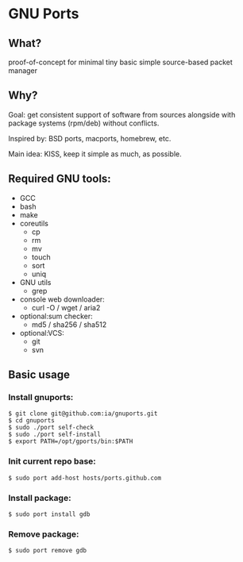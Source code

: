 # GNU Ports

## What?
proof-of-concept for minimal tiny basic simple source-based packet manager

## Why?
Goal: get consistent support of software from sources alongside with package systems (rpm/deb) without conflicts.

Inspired by: BSD ports, macports, homebrew, etc.

Main idea: KISS, keep it simple as much, as possible.

## Required GNU tools:
 - GCC
 - bash
 - make
 - coreutils
	- cp
	- rm
	- mv
	- touch
	- sort
	- uniq
 - GNU utils
	- grep
 - console web downloader:
	- curl -O / wget / aria2
 - optional:sum checker:
	- md5 / sha256 / sha512
 - optional:VCS:
	- git
	- svn

## Basic usage

### Install gnuports:

	$ git clone git@github.com:ia/gnuports.git
	$ cd gnuports
	$ sudo ./port self-check
	$ sudo ./port self-install
	$ export PATH=/opt/gports/bin:$PATH

### Init current repo base:
	$ sudo port add-host hosts/ports.github.com

### Install package:
	$ sudo port install gdb

### Remove package:
	$ sudo port remove gdb

